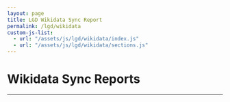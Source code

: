 ```yaml
---
layout: page
title: LGD Wikidata Sync Report
permalink: /lgd/wikidata
custom-js-list:
  - url: "/assets/js/lgd/wikidata/index.js"
  - url: "/assets/js/lgd/wikidata/sections.js"
---
```


# Wikidata Sync Reports

---

<div id='main'><div>

